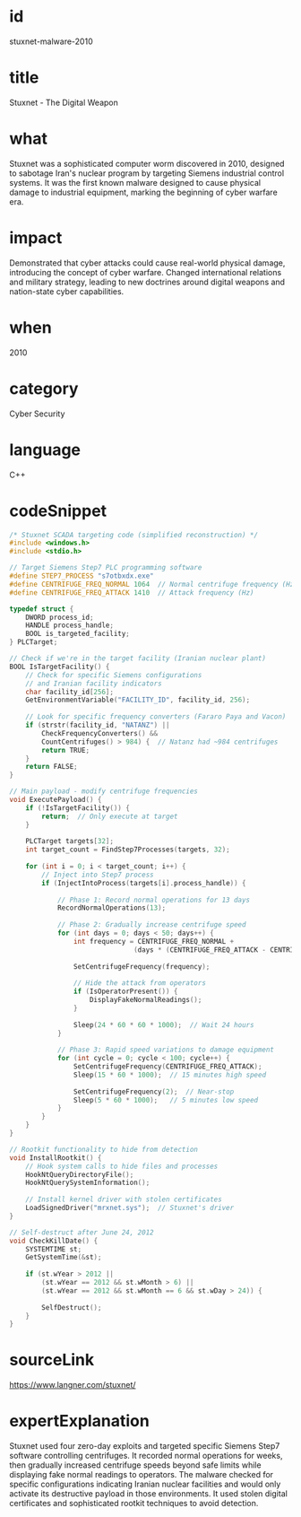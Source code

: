 # id
stuxnet-malware-2010

# title
Stuxnet - The Digital Weapon

# what
Stuxnet was a sophisticated computer worm discovered in 2010, designed to sabotage Iran's nuclear program by targeting Siemens industrial control systems. It was the first known malware designed to cause physical damage to industrial equipment, marking the beginning of cyber warfare era.

# impact
Demonstrated that cyber attacks could cause real-world physical damage, introducing the concept of cyber warfare. Changed international relations and military strategy, leading to new doctrines around digital weapons and nation-state cyber capabilities.

# when
2010

# category
Cyber Security

# language
C++

# codeSnippet
```cpp
/* Stuxnet SCADA targeting code (simplified reconstruction) */
#include <windows.h>
#include <stdio.h>

// Target Siemens Step7 PLC programming software
#define STEP7_PROCESS "s7otbxdx.exe"
#define CENTRIFUGE_FREQ_NORMAL 1064  // Normal centrifuge frequency (Hz)
#define CENTRIFUGE_FREQ_ATTACK 1410  // Attack frequency (Hz)

typedef struct {
    DWORD process_id;
    HANDLE process_handle;
    BOOL is_targeted_facility;
} PLCTarget;

// Check if we're in the target facility (Iranian nuclear plant)
BOOL IsTargetFacility() {
    // Check for specific Siemens configurations
    // and Iranian facility indicators
    char facility_id[256];
    GetEnvironmentVariable("FACILITY_ID", facility_id, 256);
    
    // Look for specific frequency converters (Fararo Paya and Vacon)
    if (strstr(facility_id, "NATANZ") || 
        CheckFrequencyConverters() &&
        CountCentrifuges() > 984) {  // Natanz had ~984 centrifuges
        return TRUE;
    }
    return FALSE;
}

// Main payload - modify centrifuge frequencies
void ExecutePayload() {
    if (!IsTargetFacility()) {
        return;  // Only execute at target
    }
    
    PLCTarget targets[32];
    int target_count = FindStep7Processes(targets, 32);
    
    for (int i = 0; i < target_count; i++) {
        // Inject into Step7 process
        if (InjectIntoProcess(targets[i].process_handle)) {
            
            // Phase 1: Record normal operations for 13 days
            RecordNormalOperations(13);
            
            // Phase 2: Gradually increase centrifuge speed
            for (int days = 0; days < 50; days++) {
                int frequency = CENTRIFUGE_FREQ_NORMAL + 
                               (days * (CENTRIFUGE_FREQ_ATTACK - CENTRIFUGE_FREQ_NORMAL) / 50);
                
                SetCentrifugeFrequency(frequency);
                
                // Hide the attack from operators
                if (IsOperatorPresent()) {
                    DisplayFakeNormalReadings();
                }
                
                Sleep(24 * 60 * 60 * 1000);  // Wait 24 hours
            }
            
            // Phase 3: Rapid speed variations to damage equipment
            for (int cycle = 0; cycle < 100; cycle++) {
                SetCentrifugeFrequency(CENTRIFUGE_FREQ_ATTACK);
                Sleep(15 * 60 * 1000);  // 15 minutes high speed
                
                SetCentrifugeFrequency(2);  // Near-stop
                Sleep(5 * 60 * 1000);   // 5 minutes low speed
            }
        }
    }
}

// Rootkit functionality to hide from detection
void InstallRootkit() {
    // Hook system calls to hide files and processes
    HookNtQueryDirectoryFile();
    HookNtQuerySystemInformation();
    
    // Install kernel driver with stolen certificates
    LoadSignedDriver("mrxnet.sys");  // Stuxnet's driver
}

// Self-destruct after June 24, 2012
void CheckKillDate() {
    SYSTEMTIME st;
    GetSystemTime(&st);
    
    if (st.wYear > 2012 || 
        (st.wYear == 2012 && st.wMonth > 6) ||
        (st.wYear == 2012 && st.wMonth == 6 && st.wDay > 24)) {
        
        SelfDestruct();
    }
}
```

# sourceLink
https://www.langner.com/stuxnet/

# expertExplanation
Stuxnet used four zero-day exploits and targeted specific Siemens Step7 software controlling centrifuges. It recorded normal operations for weeks, then gradually increased centrifuge speeds beyond safe limits while displaying fake normal readings to operators. The malware checked for specific configurations indicating Iranian nuclear facilities and would only activate its destructive payload in those environments. It used stolen digital certificates and sophisticated rootkit techniques to avoid detection.
